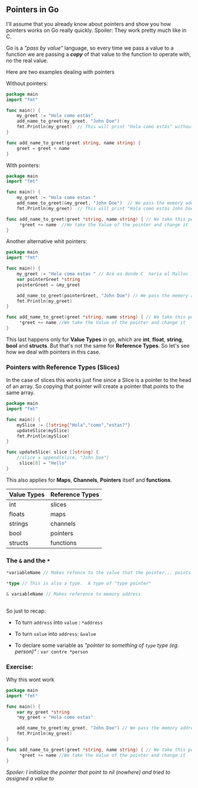 ##   Pointers in Go

 I'll assume that you already know about pointers and show you how pointers works on Go really quickly. Spoiler: They work pretty much like in C.

Go is a *"pass by value"*  language, so every time we pass a value to a function we are passing a ***copy*** of that value to the function to operate with, no the real value.

Here are two examples dealing with pointers

Without pointers:

```go
package main
import "fmt"

func main() {
    my_greet := "Hola como estás"
    add_name_to_greet(my_greet, "John Doe")
    fmt.Println(my_greet)  // This will print "Hola como estás" without the name
}

func add_name_to_greet(greet string, name string) {
    greet = greet + name
}
```

With pointers:

```go
package main
import "fmt"

func main() {
    my_greet := "Hola como estas "
    add_name_to_greet(&my_greet, "John Doe")  // We pass the memory address where our greet is located (pointer)
    fmt.Println(my_greet)  // This will print "Hola como estás John Doe"}

func add_name_to_greet(greet *string, name string) { // We take this pointer as parameter
     *greet += name  //We take the Value of the pointer and change it
}
```

Another alternative whit pointers:

```go
package main
import "fmt"

func main() {
    my_greet := "Hola como estas " // Acé es donde C  haría el Malloc !
    var pointerGreet *string
    pointerGreet = &my_greet

    add_name_to_greet(pointerGreet, "John Doe") // We pass the memory address where our greet is located (pointer)
    fmt.Println(my_greet)
}

func add_name_to_greet(greet *string, name string) { // We take this pointer as parameter
     *greet += name //We take the Value of the pointer and change it
}
```

This last happens only for **Value Types** in go, which are **int**, **float**, **string**, **bool** and **structs**. But that's not the same for **Reference Types**. So let's see how we deal with pointers in this case.

### Pointers with Reference Types (Slices)

In the case of slices this works just fine since a Slice is a pointer to the head of an array. So copying that pointer will create a pointer that points to the same array.

```go
package main
import "fmt"

func main() {
    mySlice := []string{"Hola","como","estas?"}
    updateSlice(mySlice)
    fmt.Println(mySlice)
}

func updateSlice( slice []string) {
    //slice = append(slice, "John Doe")
     slice[0] = "Hello"
}
```

This also applies for **Maps**, **Channels**, **Pointers** itself and **functions**.

| Value Types | Reference Types |
| ----------- | --------------- |
| int         | slices          |
| floats      | maps            |
| strings     | channels        |
| bool        | pointers        |
| structs     | functions       |

### The `&` and the `*` 

```go
*variableName // Makes refence to the value that the pointer... points.

*type // This is also a type.  A type of "type pointer"

& variableName // Makes reference to memory address.
 
```

So just to recap:

* To turn `address` into `value` : `*address`

* To turn `value` into `address`: `&value`
* To declare some variable as *"pointer to something of `type` type (eg. person)"* : `var contre *person`

### Exercise:

Why this wont work

```go
package main
import "fmt"

func main() {
    var my_greet *string
    *my_greet = "Hola como estas"

    add_name_to_greet(my_greet, "John Doe") // We pass the memory address where our greet is located (pointer)
    fmt.Println(my_greet)
}

func add_name_to_greet(greet *string, name string) { // We take this pointer as parameter
     *greet += name //We take the Value of the pointer and change it
}
```

*Spoiler: I initialize the pointer that point to nil (nowhere) and tried to assigned a value to <nil>*